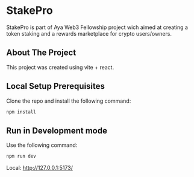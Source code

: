# StakePro

StakePro is part of Aya Web3 Fellowship project wich aimed at creating a token staking and a rewards marketplace for crypto users/owners. 

## About The Project
This project was created using vite + react.


## Local Setup Prerequisites
 Clone the repo and install the following command:

```bash
npm install
```

## Run in Development mode

Use the following command: 

```bash
npm run dev
```
Local:   http://127.0.0.1:5173/


